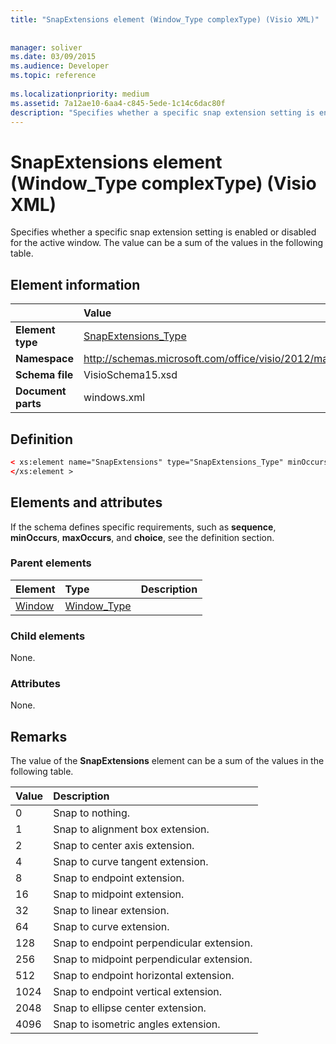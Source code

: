 ```yaml
---
title: "SnapExtensions element (Window_Type complexType) (Visio XML)"
 
 
manager: soliver
ms.date: 03/09/2015
ms.audience: Developer
ms.topic: reference
 
ms.localizationpriority: medium
ms.assetid: 7a12ae10-6aa4-c845-5ede-1c14c6dac80f
description: "Specifies whether a specific snap extension setting is enabled or disabled for the active window. The value can be a sum of the values in the following table."
---
```


# SnapExtensions element (Window_Type complexType) (Visio XML)

Specifies whether a specific snap extension setting is enabled or disabled for the active window. The value can be a sum of the values in the following table.
  
## Element information

||Value |
|:-----|:-----|
|**Element type** <br/> |[SnapExtensions_Type](snapextensions_type-complextypevisio-xml.md) <br/> |
|**Namespace** <br/> |http://schemas.microsoft.com/office/visio/2012/main  <br/> |
|**Schema file** <br/> |VisioSchema15.xsd  <br/> |
|**Document parts** <br/> |windows.xml  <br/> |
   
## Definition

```XML
< xs:element name="SnapExtensions" type="SnapExtensions_Type" minOccurs="0" maxOccurs="1" >
</xs:element >
```

## Elements and attributes

If the schema defines specific requirements, such as **sequence**, **minOccurs**, **maxOccurs**, and **choice**, see the definition section. 
  
### Parent elements

|**Element**|**Type**|**Description**|
|:-----|:-----|:-----|
|[Window](window-element-windows_type-complextypevisio-xml.md) <br/> |[Window_Type](window_type-complextypevisio-xml.md) <br/> ||
   
### Child elements

None.
  
### Attributes

None.
  
## Remarks

The value of the **SnapExtensions** element can be a sum of the values in the following table. 
  
|**Value**|**Description**|
|:-----|:-----|
|0  <br/> |Snap to nothing. |
|1  <br/> |Snap to alignment box extension. |
|2  <br/> |Snap to center axis extension. |
|4  <br/> |Snap to curve tangent extension. |
|8  <br/> |Snap to endpoint extension. |
|16  <br/> |Snap to midpoint extension. |
|32  <br/> |Snap to linear extension. |
|64  <br/> |Snap to curve extension. |
|128  <br/> |Snap to endpoint perpendicular extension. |
|256  <br/> |Snap to midpoint perpendicular extension. |
|512  <br/> |Snap to endpoint horizontal extension. |
|1024  <br/> |Snap to endpoint vertical extension. |
|2048  <br/> |Snap to ellipse center extension. |
|4096  <br/> |Snap to isometric angles extension. |
   

